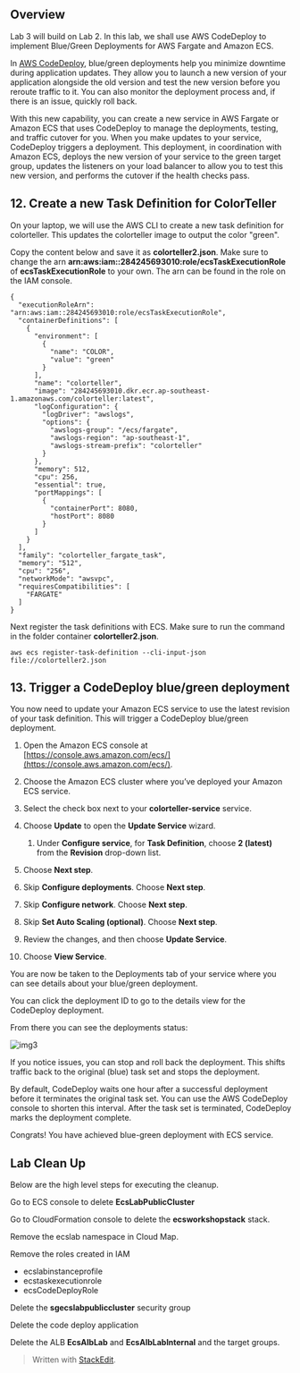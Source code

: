 ## Overview

Lab 3 will build on Lab 2. In this lab, we shall use AWS CodeDeploy to implement Blue/Green Deployments for AWS Fargate and Amazon ECS.

In [AWS CodeDeploy](https://aws.amazon.com/codedeploy/), blue/green deployments help you minimize downtime during application updates. They allow you to launch a new version of your application alongside the old version and test the new version before you reroute traffic to it. You can also monitor the deployment process and, if there is an issue, quickly roll back.

With this new capability, you can create a new service in AWS Fargate or Amazon ECS that uses CodeDeploy to manage the deployments, testing, and traffic cutover for you. When you make updates to your service, CodeDeploy triggers a deployment. This deployment, in coordination with Amazon ECS, deploys the new version of your service to the green target group, updates the listeners on your load balancer to allow you to test this new version, and performs the cutover if the health checks pass.

## 12. Create a new Task Definition for ColorTeller

On your laptop, we will use the AWS CLI to create a new task definition for colorteller. This updates the colorteller image to output the color "green".

Copy the content below and save it as **colorteller2.json**. Make sure to change the arn **arn:aws:iam::284245693010:role/ecsTaskExecutionRole** of **ecsTaskExecutionRole** to your own. The arn can be found in the role on the IAM console.

```
{
  "executionRoleArn": "arn:aws:iam::284245693010:role/ecsTaskExecutionRole",
  "containerDefinitions": [
    {
      "environment": [
        {
          "name": "COLOR",
          "value": "green"
        }
      ],
      "name": "colorteller",
      "image": "284245693010.dkr.ecr.ap-southeast-1.amazonaws.com/colorteller:latest",
      "logConfiguration": {
        "logDriver": "awslogs",
        "options": {
          "awslogs-group": "/ecs/fargate",
          "awslogs-region": "ap-southeast-1",
          "awslogs-stream-prefix": "colorteller"
        }
      },
      "memory": 512,
      "cpu": 256,
      "essential": true,
      "portMappings": [
        {
          "containerPort": 8080,
          "hostPort": 8080
        }
      ]
    }
  ],
  "family": "colorteller_fargate_task",
  "memory": "512",
  "cpu": "256",
  "networkMode": "awsvpc",
  "requiresCompatibilities": [
    "FARGATE"
  ]
}

```

Next register the task definitions with ECS. Make sure to run the command in the folder container **colorteller2.json**.

  

    aws ecs register-task-definition --cli-input-json file://colorteller2.json



## 13. Trigger a CodeDeploy blue/green deployment


You now need to update your Amazon ECS service to use the latest revision of your task definition. This will trigger a CodeDeploy blue/green deployment.

1.  Open the Amazon ECS console at [https://console.aws.amazon.com/ecs/](https://console.aws.amazon.com/ecs/).
    
2.  Choose the Amazon ECS cluster where you’ve deployed your Amazon ECS service.
    
3.  Select the check box next to your **colorteller-service** service.
    
4.  Choose **Update** to open the **Update Service** wizard.
    
    1.  Under **Configure service**, for **Task Definition**, choose **2 (latest)** from the **Revision** drop-down list.
        
5.  Choose **Next step**.
6.  Skip **Configure deployments**. Choose **Next step**.
    
7.  Skip **Configure network**. Choose **Next step**.
    
8.  Skip **Set Auto Scaling (optional)**. Choose **Next step**.
    
9.  Review the changes, and then choose **Update Service**.
    
10.  Choose **View Service**.

You are now be taken to the Deployments tab of your service where you can see details about your blue/green deployment.

You can click the deployment ID to go to the details view for the CodeDeploy deployment.

From there you can see the deployments status:

![img3]

[img3]: https://github.com/tohwsw/awsecslab/blob/master/Lab23-BlueGreen-Deployment-with-CodeDeploy/img/3-deployment2.png

If you notice issues, you can stop and roll back the deployment. This shifts traffic back to the original (blue) task set and stops the deployment.

By default, CodeDeploy waits one hour after a successful deployment before it terminates the original task set. You can use the AWS CodeDeploy console to shorten this interval. After the task set is terminated, CodeDeploy marks the deployment complete.

Congrats! You have achieved blue-green deployment with ECS service.


## Lab Clean Up

Below are the high level steps for executing the cleanup.

Go to ECS console to delete **EcsLabPublicCluster**

Go to CloudFormation console to delete the **ecsworkshopstack** stack.

Remove the ecslab namespace in Cloud Map.

Remove the roles created in IAM
- ecslabinstanceprofile
- ecstaskexecutionrole
- ecsCodeDeployRole

Delete the **sgecslabpubliccluster** security group

Delete the code deploy application

Delete the ALB **EcsAlbLab** and **EcsAlbLabInternal** and the target groups.


> Written with [StackEdit](https://stackedit.io/).

<!--stackedit_data:
eyJoaXN0b3J5IjpbLTUwNDE0NTY1MSwxNjYwODQ4NzEwLDE4MT
MwMTMyNCwxNzAxNzA0MzY1LDczMDk5ODExNl19
-->